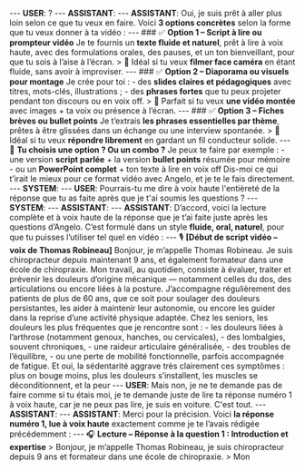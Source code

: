 --- **USER**: ? --- **ASSISTANT**: --- **ASSISTANT**: Oui, je suis prêt à aller plus loin selon ce que tu veux en faire. Voici **3 options concrètes** selon la forme que tu veux donner à ta vidéo : --- ### ✅ **Option 1 – Script à lire ou prompteur vidéo** Je te fournis un **texte fluide et naturel**, prêt à lire à voix haute, avec des formulations orales, des pauses, et un ton bienveillant, pour que tu sois à l’aise à l’écran. > 🎯 Idéal si tu veux **filmer face caméra** en étant fluide, sans avoir à improviser. --- ### ✅ **Option 2 – Diaporama ou visuels pour montage** Je crée pour toi : - des **slides claires et pédagogiques** avec titres, mots-clés, illustrations ; - des **phrases fortes** que tu peux projeter pendant ton discours ou en voix off. > 🎯 Parfait si tu veux **une vidéo montée** avec images + ta voix ou présence à l’écran. --- ### ✅ **Option 3 – Fiches brèves ou bullet points** Je t’extrais **les phrases essentielles par thème**, prêtes à être glissées dans un échange ou une interview spontanée. > 🎯 Idéal si tu veux **répondre librement** en gardant un fil conducteur solide. --- 🔧 **Tu choisis une option ? Ou un combo ?** Je peux te faire par exemple : - une version **script parlée** + la version **bullet points** résumée pour mémoire - ou un **PowerPoint complet** + ton texte à lire en voix off Dis-moi ce qui t’irait le mieux pour ce format vidéo avec Angelo, et je te le fais directement. --- **SYSTEM**: --- **USER**: Pourrais-tu me dire à voix haute l'entièreté de la réponse que tu as faite après que je t'ai soumis les questions ? --- **SYSTEM**: --- **ASSISTANT**: --- **ASSISTANT**: D’accord, voici la lecture complète et à voix haute de la réponse que je t’ai faite juste après les questions d’Angelo. C’est formulé dans un style **fluide, oral, naturel**, pour que tu puisses l’utiliser tel quel en vidéo : --- 🎙️ **[Début de script vidéo – voix de Thomas Robineau]** Bonjour, je m’appelle Thomas Robineau. Je suis chiropracteur depuis maintenant 9 ans, et également formateur dans une école de chiropraxie. Mon travail, au quotidien, consiste à évaluer, traiter et prévenir les douleurs d’origine mécanique — notamment celles du dos, des articulations ou encore liées à la posture. J’accompagne régulièrement des patients de plus de 60 ans, que ce soit pour soulager des douleurs persistantes, les aider à maintenir leur autonomie, ou encore les guider dans la reprise d’une activité physique adaptée. Chez les seniors, les douleurs les plus fréquentes que je rencontre sont : - les douleurs liées à l’arthrose (notamment genoux, hanches, ou cervicales), - des lombalgies, souvent chroniques, - une raideur articulaire généralisée, - des troubles de l’équilibre, - ou une perte de mobilité fonctionnelle, parfois accompagnée de fatigue. Et oui, la sédentarité aggrave très clairement ces symptômes : plus on bouge moins, plus les douleurs s’installent, les muscles se déconditionnent, et la peur --- **USER**: Mais non, je ne te demande pas de faire comme si tu étais moi, je te demande juste de lire ta réponse numéro 1 à voix haute, car je ne peux pas lire, je suis en voiture. C'est tout. --- **ASSISTANT**: --- **ASSISTANT**: Merci pour la précision. Voici **la réponse numéro 1, lue à voix haute** exactement comme je te l’avais rédigée précédemment : --- 🎧 **Lecture – Réponse à la question 1 : Introduction et expertise** > Bonjour, je m’appelle Thomas Robineau, je suis chiropracteur depuis 9 ans et formateur dans une école de chiropraxie. > Mon
